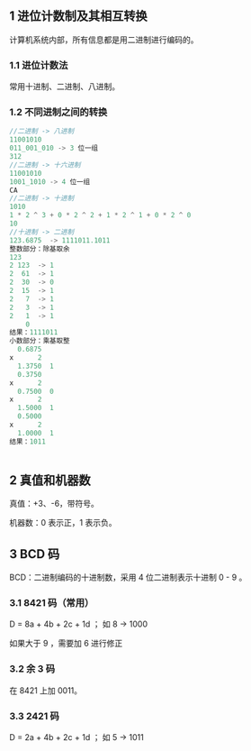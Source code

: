 ## 1 进位计数制及其相互转换

计算机系统内部，所有信息都是用二进制进行编码的。

### 1.1 进位计数法

常用十进制、二进制、八进制。

### 1.2 不同进制之间的转换

```java
//二进制 -> 八进制
11001010
011_001_010 -> 3 位一组
312
//二进制 -> 十六进制
11001010
1001_1010 -> 4 位一组
CA
//二进制 -> 十进制
1010 
1 * 2 ^ 3 + 0 * 2 ^ 2 + 1 * 2 ^ 1 + 0 * 2 ^ 0 
10  
//十进制 -> 二进制
123.6875  -> 1111011.1011  
整数部分：除基取余
123
2 123  -> 1
2  61  -> 1
2  30  -> 0
2  15  -> 1
2   7  -> 1  
2   3  -> 1
2   1  -> 1     
    0
结果：1111011    
小数部分：乘基取整
  0.6875 
x      2   
  1.3750  1
  0.3750   
x      2 
  0.7500  0
x      2 
  1.5000  1
  0.5000 
x      2     
  1.0000  1
结果：1011 
    
```

## 2 真值和机器数

真值：+3、-6，带符号。

机器数：0 表示正，1 表示负。

## 3 BCD 码

BCD：二进制编码的十进制数，采用 4 位二进制表示十进制 0 - 9 。

### 3.1 8421 码（常用）

D = 8a + 4b + 2c + 1d ； 如 8 -> 1000

如果大于 9 ，需要加 6 进行修正

### 3.2 余 3 码

在 8421 上加 0011。

### 3.3 2421 码

D = 2a + 4b + 2c + 1d ； 如 5 -> 1011

